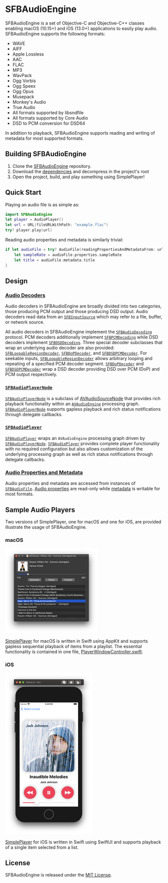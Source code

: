 # SFBAudioEngine

SFBAudioEngine is a set of Objective-C and Objective-C++ classes enabling macOS (10.15+) and iOS (13.0+) applications to easily play audio. SFBAudioEngine supports the following formats:

* WAVE
* AIFF
* Apple Lossless
* AAC
* FLAC
* MP3
* WavPack
* Ogg Vorbis
* Ogg Speex
* Ogg Opus
* Musepack
* Monkey's Audio
* True Audio
* All formats supported by libsndfile
* All formats supported by Core Audio
* DSD to PCM conversion for DSD64

In addition to playback, SFBAudioEngine supports reading and writing of metadata for most supported formats.

## Building SFBAudioEngine

1. Clone the [SFBAudioEngine](https://github.com/sbooth/SFBAudioEngine) repository.
2. Download the [dependencies](https://files.sbooth.org/SFBAudioEngine-dependencies.tar.bz2) and decompress in the project's root
3. Open the project, build, and play something using SimplePlayer!

## Quick Start

Playing an audio file is as simple as:

~~~swift
import SFBAudioEngine
let player = AudioPlayer()
let url = URL(fileURLWithPath: "example.flac")
try? player.play(url)
~~~

Reading audio properties and metadata is similarly trivial:

~~~swift
if let audioFile = try? AudioFile(readingPropertiesAndMetadataFrom: url) {
    let sampleRate = audioFile.properties.sampleRate
    let title = audioFile.metadata.title
}
~~~

## Design

### [Audio Decoders](Decoders/)

Audio decoders in SFBAudioEngine are broadly divided into two categories, those producing PCM output and those producing DSD output. Audio decoders read data from an [`SFBInputSource`](Input/SFBInputSource.h) which may refer to a file, buffer, or network source.

All audio decoders in SFBAudioEngine implement the [`SFBAudioDecoding`](Decoders/SFBAudioDecoding.h) protocol. PCM decoders additionally implement [`SFBPCMDecoding`](Decoders/SFBPCMDecoding.h) while DSD decoders implement [`SFBDSDDecoding`](Decoders/SFBDSDDecoding.h). Three special decoder subclasses that wrap an underlying audio decoder are also provided: [`SFBLoopableRegionDecoder`](Decoders/SFBLoopableRegionDecoder.h), [`SFBDoPDecoder`](Decoders/SFBDoPDecoder.h), and [`SFBDSDPCMDecoder`](Decoders/SFBDSDPCMDecoder.h). For seekable inputs, [`SFBLoopableRegionDecoder`](Decoders/SFBLoopableRegionDecoder.h) allows arbitrary looping and repeating of a specified PCM decoder segment. [`SFBDoPDecoder`](Decoders/SFBDoPDecoder.h) and [`SFBDSDPCMDecoder`](Decoders/SFBDSDPCMDecoder.h) wrap a DSD decoder providing DSD over PCM (DoP) and PCM output respectively.

### [`SFBAudioPlayerNode`](Player/SFBAudioPlayerNode.h)

[`SFBAudioPlayerNode`](Player/SFBAudioPlayerNode.h) is a subclass of [AVAudioSourceNode](https://developer.apple.com/documentation/avfoundation/avaudiosourcenode) that provides rich playback functionality within an [`AVAudioEngine`](https://developer.apple.com/documentation/avfoundation/avaudioengine) processing graph. [`SFBAudioPlayerNode`](Player/SFBAudioPlayerNode.h) supports gapless playback and rich status notifications through delegate callbacks.

### [`SFBAudioPlayer`](Player/SFBAudioPlayer.h)

[`SFBAudioPlayer`](Player/SFBAudioPlayer.h) wraps an `AVAudioEngine` processing graph driven by [`SFBAudioPlayerNode`](Player/SFBAudioPlayerNode.h). [`SFBAudioPlayer`](Player/SFBAudioPlayer.h) provides complete player functionality with no required configuration but also allows customization of the underlying processing graph as well as rich status notifications through delegate callbacks.

### [Audio Properties and Metadata](Metadata/)

Audio properties and metadata are accessed from instances of [`SFBAudioFile`](Metadata/SFBAudioFile.h). [Audio properties](Metadata/SFBAudioProperties.h) are read-only while [metadata](Metadata/AudioMetada.h) is writable for most formats.

## Sample Audio Players

Two versions of SimplePlayer, one for macOS and one for iOS, are provided illustrate the usage of SFBAudioEngine.

### macOS

![Image of an audio player window](SimplePlayer/screenshot.png)

[SimplePlayer](SimplePlayer/) for macOS is written in Swift using AppKit and supports gapless sequential playback of items from a playlist. The essential functionality is contained in one file, [PlayerWindowController.swift](SimplePlayer/PlayerWindowController.swift).

### iOS

![Image of audio file playback progress](SimplePlayer-iOS/screenshot.png)

[SimplePlayer](SimplePlayer-iOS/) for iOS is written in Swift using SwiftUI and supports playback of a single item selected from a list.

## License

SFBAudioEngine is released under the [MIT License](https://github.com/sbooth/SFBAudioEngine/blob/master/LICENSE.txt).
